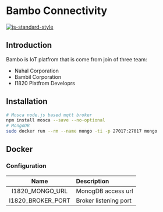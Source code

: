 # Bambo Connectivity
[![js-standard-style](https://cdn.rawgit.com/feross/standard/master/badge.svg)](http://standardjs.com)

## Introduction
Bambo is IoT platfrom that is come from join of three team:
* Nahal Corporation
* Bambil Corporation
* I1820 Platfrom Developrs

## Installation
```sh
# Mosca node.js based mqtt broker
npm install mosca --save --no-optional
# MongoDB
sudo docker run --rm --name mongo -ti -p 27017:27017 mongo
```
## Docker
### Configuration

| Name              | Description           |
|:-----------------:|:--------------------- |
| I1820_MONGO_URL   | MonogDB access url    |
| I1820_BROKER_PORT | Broker listening port |
